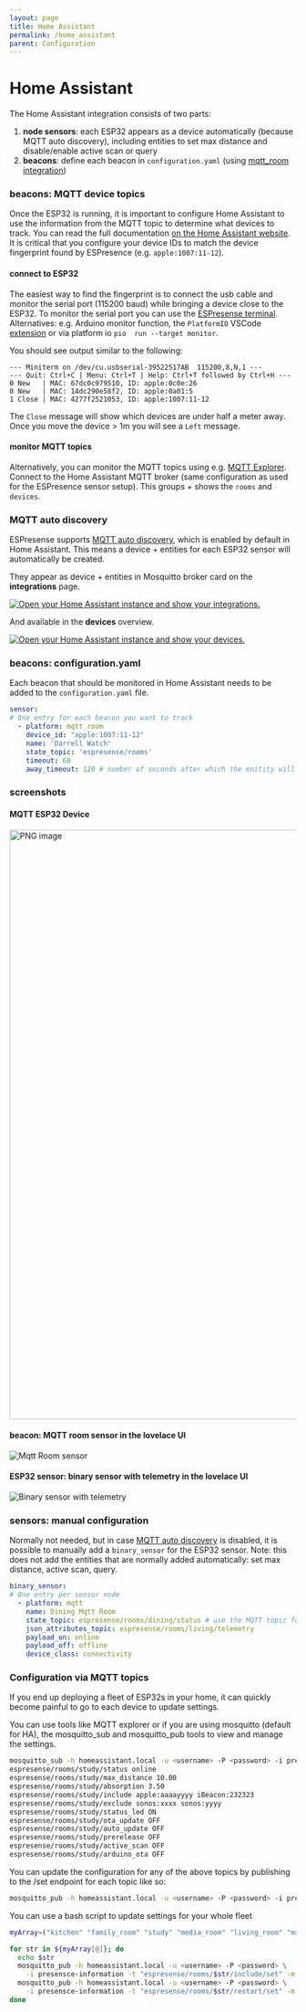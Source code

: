 ```yaml
---
layout: page
title: Home Assistant
permalink: /home_assistant
parent: Configuration
---
```


# Home Assistant

The Home Assistant integration consists of two parts:
1. **node sensors**: each ESP32 appears as a device automatically (because MQTT auto discovery), including entities to set max distance and disable/enable active scan or query
2. **beacons**: define each beacon in `configuration.yaml` (using [mqtt_room integration](https://www.home-assistant.io/integrations/mqtt_room/))

### beacons: MQTT device topics

Once the ESP32 is running, it is important to configure Home Assistant to use the information from the MQTT topic to determine what devices to track. You can read the full documentation [on the Home Assistant website](https://www.home-assistant.io/components/sensor.mqtt_room/). It is critical that you configure your device IDs to match the device fingerprint found by ESPresence (e.g. `apple:1007:11-12`).

#### connect to ESP32

The easiest way to find the fingerprint is to connect the usb cable and monitor the serial port (115200 baud) while bringing a device close to the ESP32. To monitor the serial port you can use the [ESPresense terminal](https://espresense.com/terminal).
Alternatives: e.g. Arduino monitor function, the `PlatformIO` VSCode [extension](https://diyprojects.io/install-ide-platformio-extension-visual-studio-code-vscode-windows-32-bit-linux/#.YTmXNNMzYZ8) or via platform io ``pio  run --target monitor``.

You should see output similar to the following:

```terminal
--- Miniterm on /dev/cu.usbserial-39522517AB  115200,8,N,1 ---
--- Quit: Ctrl+C | Menu: Ctrl+T | Help: Ctrl+T followed by Ctrl+H ---
0 New   | MAC: 67dc0c979510, ID: apple:0c0e:26
0 New   | MAC: 14dc290e58f2, ID: apple:0a01:5
1 Close | MAC: 4277f2521053, ID: apple:1007:11-12
```

The `Close` message will show which devices are under half a meter away. Once you move the device > 1m you will see a `Left` message.

#### monitor MQTT topics

Alternatively, you can monitor the MQTT topics using e.g. [MQTT Explorer](http://mqtt-explorer.com/).
Connect to the Home Assistant MQTT broker (same configuration as used for the ESPresence sensor setup).
This groups + shows the `rooms` and `devices`.

### MQTT auto discovery

ESPresense supports [MQTT auto discovery](https://www.home-assistant.io/docs/mqtt/discovery/), which is enabled by default in Home Assistant.
This means a device + entities for each ESP32 sensor will automatically be created.

They appear as device + entities in Mosquitto broker card on the **integrations** page.

[![Open your Home Assistant instance and show your integrations.](https://my.home-assistant.io/badges/integrations.svg)](https://my.home-assistant.io/redirect/integrations/)

And available in the **devices** overview.

[![Open your Home Assistant instance and show your devices.](https://my.home-assistant.io/badges/devices.svg)](https://my.home-assistant.io/redirect/devices/)

### beacons: configuration.yaml

Each beacon that should be monitored in Home Assistant needs to be added to the `configuration.yaml` file.

```yaml
sensor:
# One entry for each beacon you want to track
  - platform: mqtt_room
    device_id: "apple:1007:11-12"
    name: 'Darrell Watch'
    state_topic: 'espresense/rooms'
    timeout: 60
    away_timeout: 120 # number of seconds after which the enitity will get status not_home
```

### screenshots

#### MQTT ESP32 Device

<img width="1033" alt="PNG image" src="https://user-images.githubusercontent.com/2084872/150005629-b080bf83-7eed-458d-8c91-808deb568e61.png">

#### beacon: MQTT room sensor in the lovelace UI

![Mqtt Room sensor](/images/mqtt_room_sensor.png)

#### ESP32 sensor: binary sensor with telemetry in the lovelace UI

![Binary sensor with telemetry](/images/binary_sensor_with_telemetry.png)

### sensors: manual configuration

Normally not needed, but in case [MQTT auto discovery](https://www.home-assistant.io/docs/mqtt/discovery/) is disabled, it is possible to manually add a `binary_sensor` for the ESP32 sensor.
Note: this does not add the entities that are normally added automatically: set max distance, active scan, query.

```yaml
binary_sensor:
# One entry per sensor node
  - platform: mqtt
    name: Dining Mqtt Room
    state_topic: espresense/rooms/dining/status # use the MQTT topic for the room
    json_attributes_topic: espresense/rooms/living/telemetry
    payload_on: online
    payload_off: offline
    device_class: connectivity
```

### Configuration via MQTT topics

If you end up deploying a fleet of ESP32s in your home, it can quickly become painful to go to each device to update settings.

You can use tools like MQTT explorer or if you are using mosquitto (default for HA), the mosquitto_sub and mosquitto_pub tools to view and manage the settings.

```bash
mosquitto_sub -h homeassistant.local -u <username> -P <password> -i presensce-information -v -t "espresense/rooms/kitchen/#"
espresense/rooms/study/status online
espresense/rooms/study/max_distance 10.00
espresense/rooms/study/absorption 3.50
espresense/rooms/study/include apple:aaaayyyy iBeacon:232323
espresense/rooms/study/exclude sonos:xxxx sonos:yyyy
espresense/rooms/study/status_led ON
espresense/rooms/study/ota_update OFF
espresense/rooms/study/auto_update OFF
espresense/rooms/study/prerelease OFF
espresense/rooms/study/active_scan OFF
espresense/rooms/study/arduino_ota OFF
```

You can update the configuration for any of the above topics by publishing to the /set endpoint for each topic like so:
```bash
mosquitto_pub -h homeassistant.local -u <username> -P <password> -i presensce-information -t "espresense/rooms/kitchen/auto_update/set" -m "ON" -d
```

You can use a bash script to update settings for your whole fleet
```bash
myArray=("kitchen" "family_room" "study" "media_room" "living_room" "master_bedroom" "master_bathroom")

for str in ${myArray[@]}; do
  echo $str
  mosquitto_pub -h homeassistant.local -u <username> -P <password> \
    -i presensce-information -t "espresense/rooms/$str/include/set" -m "apple:bbbyyyy iBeacon:44445555" -d
  mosquitto_pub -h homeassistant.local -u <username> -P <password> \
    -i presensce-information -t "espresense/rooms/$str/restart/set" -m "PRESS" -d
done
```
